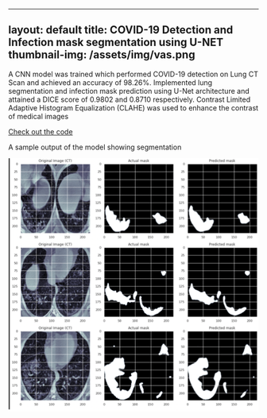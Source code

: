 
---
layout: default
title: COVID-19 Detection and Infection mask segmentation using U-NET
thumbnail-img: /assets/img/vas.png
---
A CNN model was trained which performed COVID-19 detection on Lung CT Scan and achieved an accuracy of 98.26%. Implemented lung segmentation and infection mask prediction using U-Net architecture and attained a DICE score of 0.9802 and 0.8710 respectively. Contrast Limited Adaptive Histogram Equalization (CLAHE) was used to enhance the contrast of medical images

[Check out the code](https://github.com/Sanjanav-98/COVID-19-Detection-and-Lung-Segmentation-using-UNet)

A sample output of the model showing segmentation 

![alt text](/assets/img/covid.png)




